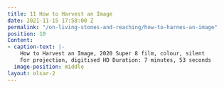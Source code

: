 ```yaml
---
title: 11 How to Harvest an Image
date: 2021-11-15 17:58:00 Z
permalink: "/on-living-stones-and-reaching/how-to-harnes-an-image"
position: 10
Content:
- caption-text: |-
    How to Harvest an Image, 2020 Super 8 film, colour, silent
    For projection, digitised HD Duration: 7 minutes, 53 seconds
  image-position: middle
layout: olsar-2
---
```


